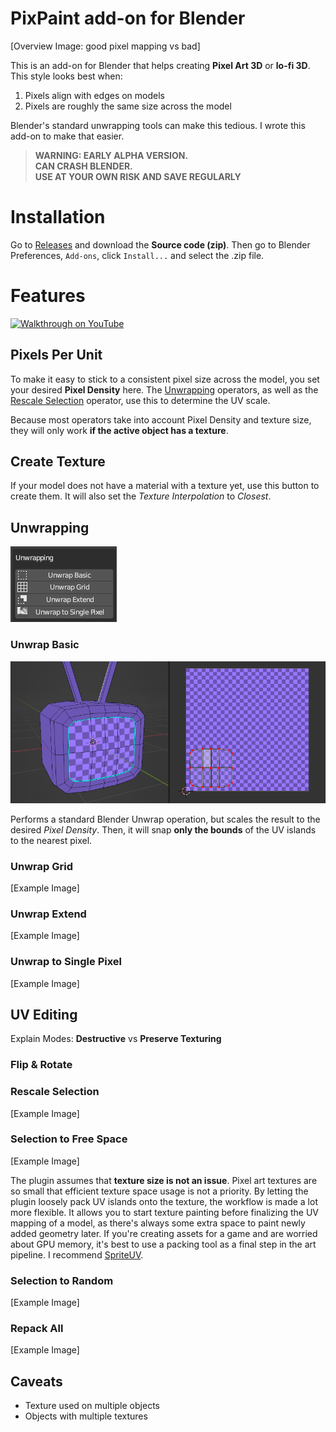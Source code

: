 # PixPaint add-on for Blender

[Overview Image: good pixel mapping vs bad]

This is an add-on for Blender that helps creating **Pixel Art 3D** or **lo-fi 3D**. This style looks best when:

1. Pixels align with edges on models
2. Pixels are roughly the same size across the model

Blender's standard unwrapping tools can make this tedious. I wrote this add-on to make that easier.

>   __WARNING: EARLY ALPHA VERSION.__  
    __CAN CRASH BLENDER.__  
    __USE AT YOUR OWN RISK AND SAVE REGULARLY__  


# Installation

Go to [Releases](https://github.com/noio/pixpaint/releases/latest) and download the **Source code (zip)**. Then go to Blender Preferences, `Add-ons`, click `Install...` and select the .zip file.

# Features

[![Walkthrough on YouTube](https://user-images.githubusercontent.com/271730/224333278-0fdfa82c-cd5d-4601-a2b8-563e29f4f493.png)](https://youtu.be/9ao1PM7GTS8)


## Pixels Per Unit

To make it easy to stick to a consistent pixel size across the model, you set your desired **Pixel Density** here. The [Unwrapping](#unwrapping) operators, as well as the [Rescale Selection](#rescale-selection) operator, use this to determine the UV scale.

Because most operators take into account Pixel Density and texture size, they will only work **if the active object has a texture**.

## Create Texture

If your model does not have a material with a texture yet, use this button to create them. It will also set the *Texture Interpolation* to *Closest*.

## Unwrapping

![Unwrapping](docs/unwrapping.png)

### Unwrap Basic

![Unwrap Basic](docs/unwrap_basic.png)

Performs a standard Blender Unwrap operation, but scales the result to the desired _Pixel Density_. Then, it will snap **only the bounds** of the UV islands to the nearest pixel. 


### Unwrap Grid

[Example Image]

### Unwrap Extend

[Example Image]

### Unwrap to Single Pixel

[Example Image]

## UV Editing

Explain Modes: **Destructive** vs **Preserve Texturing**

### Flip & Rotate

### Rescale Selection

[Example Image]

### Selection to Free Space

[Example Image]

The plugin assumes that **texture size is not an issue**. Pixel art textures are so small that efficient texture space usage is not a priority. By letting the plugin loosely pack UV islands onto the texture, the workflow is made a lot more flexible. It allows you to start texture painting before finalizing the UV mapping of a model, as there's always some extra space to paint newly added geometry later. If you're creating assets for a game and are worried about GPU memory, it's best to use a packing tool as a final step in the art pipeline. I recommend [SpriteUV](https://www.spriteuv.com).


### Selection to Random

[Example Image]

### Repack All

[Example Image]


## Caveats

- Texture used on multiple objects
- Objects with multiple textures